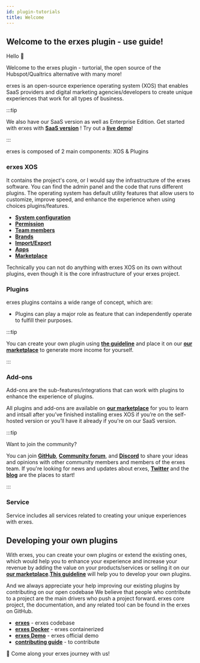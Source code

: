 ```yaml
---
id: plugin-tutorials
title: Welcome
---
```


## Welcome to the erxes plugin - use guide!


Hello 👋

Welcome to the erxes plugin - turtorial, the open source of the Hubspot/Qualtrics alternative with many more!

erxes is an open-source experience operating system (XOS) that enables SaaS providers and digital marketing agencies/developers to create unique experiences that work for all types of business. 

:::tip

We also have our SaaS version as well as Enterprise Edition.
Get started with erxes with <a href="https://erxes.io/signup-with-magiclink" >**SaaS version**</a> ! Try out a <a href="https://xosdemo.erxes.io/" target="_blank">**live demo**</a>!

:::

erxes is composed of 2 main components: XOS & Plugins


### erxes XOS


It contains the project's core, or I would say the infrastructure of the erxes software. You can find the admin panel and the code that runs different plugins. The operating system has default utility features that allow users to customize, improve speed, and enhance the experience when using choices plugins/features. 

- **<a href="https://docs.erxes.io/docs/plugin-tutorials/xos-features/systemconfig">System configuration</a>**
- **<a href="https://docs.erxes.io/docs/plugin-tutorials/xos-features/permission">Permission</a>**
- **<a href="https://docs.erxes.io/docs/plugin-tutorials/xos-features/teammembers">Team members</a>**
- **<a href="https://docs.erxes.io/docs/plugin-tutorials/xos-features/brands">Brands</a>**
- **<a href="https://docs.erxes.io/docs/plugin-tutorials/xos-features/importexport">Import/Export</a>**
- **<a href="https://docs.erxes.io/docs/plugin-tutorials/xos-features/apps">Apps</a>**
- **<a href="https://docs.erxes.io/docs/plugin-tutorials/xos-features/marketplace">Marketplace</a>**

Technically you can not do anything with erxes XOS on its own without plugins, even though it is the core infrastructure of your erxes project. 


### Plugins


erxes plugins contains a wide range of concept, which are:


- Plugins can play a major role as feature that can independently operate to fulfill their purposes. 

:::tip

You can create your own plugin using <a href="https://docs.erxes.io/docs/developer/developing-plugins">**the guideline**</a> and place it on our <a href="https://erxes.io/marketplace">**our marketplace**</a> to generate more income for yourself. 

:::


### Add-ons


Add-ons are the sub-features/integrations that can work with plugins to enhance the experience of plugins.


All plugins and add-ons are available on <a href="https://erxes.io/marketplace">**our marketplace**</a> for you to learn and intsall after you’ve finished installing erxes XOS if you’re on the self-hosted version or you’ll have it already if you're on our SaaS version. 

:::tip

Want to join the community?

You can join <a href="https://github.com/erxes/erxes" target="_blank">**GitHub**</a>, <a href="https://github.com/erxes/erxes/discussions" >**Community forum**</a>, and <a href="https://discord.com/invite/aaGzy3gQK5" >**Discord**</a> to share your ideas and opinions with other community members and members of the erxes team. If you're looking for news and updates about erxes, <a href="https://twitter.com/erxesHQ" target="_blank">**Twitter**</a> and the <a href="https://erxes.io/blog" target="_blank">**blog**</a> are the places to start!

:::

### Service

Service includes all services related to creating your unique experiences with erxes.


## Developing your own plugins


With erxes, you can create your own plugins or extend the existing ones, which would help you to enhance your experience and increase your revenue by adding the value on your products/services or selling it on our **<a href="https://erxes.io/marketplace" target="_blank">our marketplace</a>**.<a href="https://docs.erxes.io/docs/developer/developing-plugins">**This guideline**</a> will help you to develop your own plugins. 

And we always appreciate your help improving our existing plugins by contributing on our open codebase  We believe that people who contribute to a project are the main drivers who push a project forward. erxes core project, the documentation, and any related tool can be found in the erxes on GitHub.

- **<a href="https://github.com/erxes/erxes" target="_blank">erxes</a>** - erxes codebase
- **<a href="https://docs.erxes.io/docs/developer/ubuntu" target="_blank">erxes Docker</a>** - erxes containerized
- **<a href="https://xosdemo.erxes.io/" target="_blank">erxes Demo</a>** - erxes official demo
- **<a href="https://docs.erxes.io/docs/contribute/overview" target="_blank">contributing guide</a>** - to contribute


🤗 Come along your erxes journey with us!
